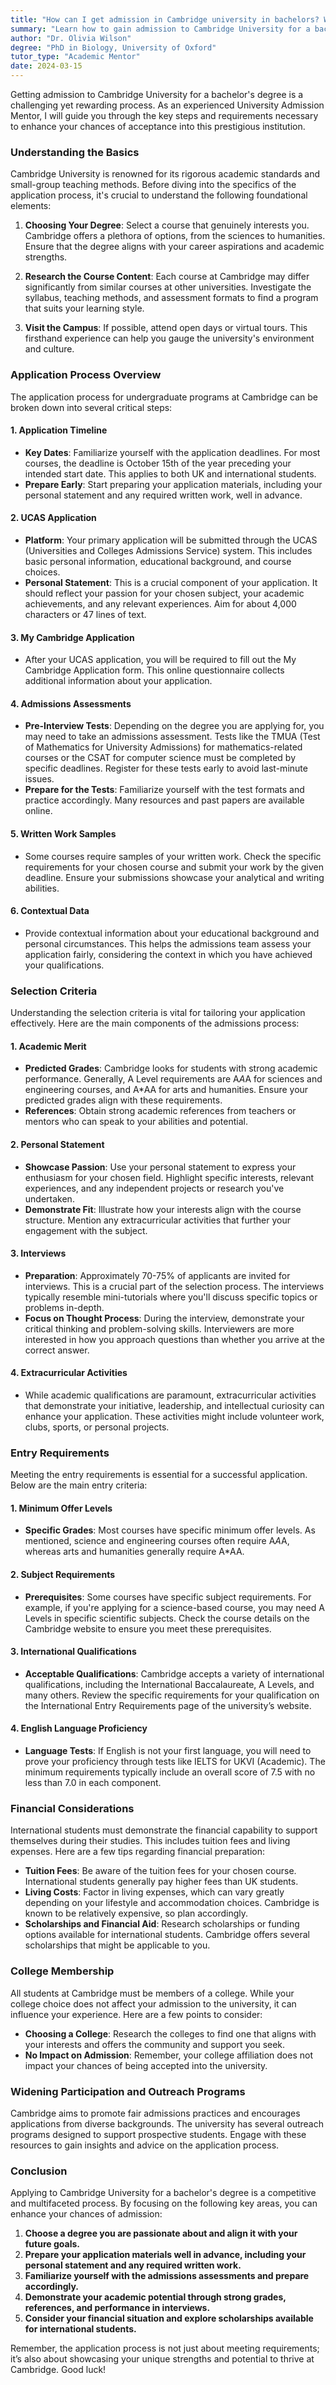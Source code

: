 ```yaml
---
title: "How can I get admission in Cambridge university in bachelors? What are the requirements for admission?"
summary: "Learn how to gain admission to Cambridge University for a bachelor's degree, including essential requirements and tips for a successful application."
author: "Dr. Olivia Wilson"
degree: "PhD in Biology, University of Oxford"
tutor_type: "Academic Mentor"
date: 2024-03-15
---
```


Getting admission to Cambridge University for a bachelor's degree is a challenging yet rewarding process. As an experienced University Admission Mentor, I will guide you through the key steps and requirements necessary to enhance your chances of acceptance into this prestigious institution.

### Understanding the Basics

Cambridge University is renowned for its rigorous academic standards and small-group teaching methods. Before diving into the specifics of the application process, it's crucial to understand the following foundational elements:

1. **Choosing Your Degree**: Select a course that genuinely interests you. Cambridge offers a plethora of options, from the sciences to humanities. Ensure that the degree aligns with your career aspirations and academic strengths. 

2. **Research the Course Content**: Each course at Cambridge may differ significantly from similar courses at other universities. Investigate the syllabus, teaching methods, and assessment formats to find a program that suits your learning style.

3. **Visit the Campus**: If possible, attend open days or virtual tours. This firsthand experience can help you gauge the university's environment and culture.

### Application Process Overview

The application process for undergraduate programs at Cambridge can be broken down into several critical steps:

#### 1. **Application Timeline**

- **Key Dates**: Familiarize yourself with the application deadlines. For most courses, the deadline is October 15th of the year preceding your intended start date. This applies to both UK and international students.
- **Prepare Early**: Start preparing your application materials, including your personal statement and any required written work, well in advance.

#### 2. **UCAS Application**

- **Platform**: Your primary application will be submitted through the UCAS (Universities and Colleges Admissions Service) system. This includes basic personal information, educational background, and course choices. 
- **Personal Statement**: This is a crucial component of your application. It should reflect your passion for your chosen subject, your academic achievements, and any relevant experiences. Aim for about 4,000 characters or 47 lines of text. 

#### 3. **My Cambridge Application**

- After your UCAS application, you will be required to fill out the My Cambridge Application form. This online questionnaire collects additional information about your application.

#### 4. **Admissions Assessments**

- **Pre-Interview Tests**: Depending on the degree you are applying for, you may need to take an admissions assessment. Tests like the TMUA (Test of Mathematics for University Admissions) for mathematics-related courses or the CSAT for computer science must be completed by specific deadlines. Register for these tests early to avoid last-minute issues.
- **Prepare for the Tests**: Familiarize yourself with the test formats and practice accordingly. Many resources and past papers are available online.

#### 5. **Written Work Samples**

- Some courses require samples of your written work. Check the specific requirements for your chosen course and submit your work by the given deadline. Ensure your submissions showcase your analytical and writing abilities.

#### 6. **Contextual Data**

- Provide contextual information about your educational background and personal circumstances. This helps the admissions team assess your application fairly, considering the context in which you have achieved your qualifications.

### Selection Criteria

Understanding the selection criteria is vital for tailoring your application effectively. Here are the main components of the admissions process:

#### 1. **Academic Merit**

- **Predicted Grades**: Cambridge looks for students with strong academic performance. Generally, A Level requirements are A*A*A for sciences and engineering courses, and A*AA for arts and humanities. Ensure your predicted grades align with these requirements.
- **References**: Obtain strong academic references from teachers or mentors who can speak to your abilities and potential.

#### 2. **Personal Statement**

- **Showcase Passion**: Use your personal statement to express your enthusiasm for your chosen field. Highlight specific interests, relevant experiences, and any independent projects or research you've undertaken.
- **Demonstrate Fit**: Illustrate how your interests align with the course structure. Mention any extracurricular activities that further your engagement with the subject.

#### 3. **Interviews**

- **Preparation**: Approximately 70-75% of applicants are invited for interviews. This is a crucial part of the selection process. The interviews typically resemble mini-tutorials where you'll discuss specific topics or problems in-depth.
- **Focus on Thought Process**: During the interview, demonstrate your critical thinking and problem-solving skills. Interviewers are more interested in how you approach questions than whether you arrive at the correct answer.

#### 4. **Extracurricular Activities**

- While academic qualifications are paramount, extracurricular activities that demonstrate your initiative, leadership, and intellectual curiosity can enhance your application. These activities might include volunteer work, clubs, sports, or personal projects.

### Entry Requirements

Meeting the entry requirements is essential for a successful application. Below are the main entry criteria:

#### 1. **Minimum Offer Levels**

- **Specific Grades**: Most courses have specific minimum offer levels. As mentioned, science and engineering courses often require A*A*A, whereas arts and humanities generally require A*AA.

#### 2. **Subject Requirements**

- **Prerequisites**: Some courses have specific subject requirements. For example, if you're applying for a science-based course, you may need A Levels in specific scientific subjects. Check the course details on the Cambridge website to ensure you meet these prerequisites.

#### 3. **International Qualifications**

- **Acceptable Qualifications**: Cambridge accepts a variety of international qualifications, including the International Baccalaureate, A Levels, and many others. Review the specific requirements for your qualification on the International Entry Requirements page of the university’s website.

#### 4. **English Language Proficiency**

- **Language Tests**: If English is not your first language, you will need to prove your proficiency through tests like IELTS for UKVI (Academic). The minimum requirements typically include an overall score of 7.5 with no less than 7.0 in each component.

### Financial Considerations

International students must demonstrate the financial capability to support themselves during their studies. This includes tuition fees and living expenses. Here are a few tips regarding financial preparation:

- **Tuition Fees**: Be aware of the tuition fees for your chosen course. International students generally pay higher fees than UK students.
- **Living Costs**: Factor in living expenses, which can vary greatly depending on your lifestyle and accommodation choices. Cambridge is known to be relatively expensive, so plan accordingly.
- **Scholarships and Financial Aid**: Research scholarships or funding options available for international students. Cambridge offers several scholarships that might be applicable to you.

### College Membership

All students at Cambridge must be members of a college. While your college choice does not affect your admission to the university, it can influence your experience. Here are a few points to consider:

- **Choosing a College**: Research the colleges to find one that aligns with your interests and offers the community and support you seek.
- **No Impact on Admission**: Remember, your college affiliation does not impact your chances of being accepted into the university.

### Widening Participation and Outreach Programs

Cambridge aims to promote fair admissions practices and encourages applications from diverse backgrounds. The university has several outreach programs designed to support prospective students. Engage with these resources to gain insights and advice on the application process.

### Conclusion

Applying to Cambridge University for a bachelor's degree is a competitive and multifaceted process. By focusing on the following key areas, you can enhance your chances of admission:

1. **Choose a degree you are passionate about and align it with your future goals.**
2. **Prepare your application materials well in advance, including your personal statement and any required written work.**
3. **Familiarize yourself with the admissions assessments and prepare accordingly.**
4. **Demonstrate your academic potential through strong grades, references, and performance in interviews.**
5. **Consider your financial situation and explore scholarships available for international students.**

Remember, the application process is not just about meeting requirements; it’s also about showcasing your unique strengths and potential to thrive at Cambridge. Good luck!
    